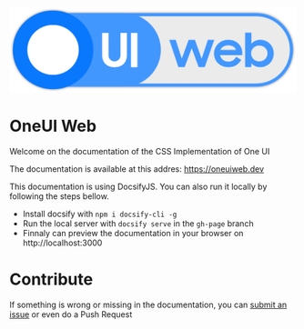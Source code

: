 ![One UI Web](_media/logo.png "One UI Web")

# OneUI Web
Welcome on the documentation of the CSS Implementation of One UI 

The documentation is available at this addres: https://oneuiweb.dev

This documentation is using DocsifyJS. You can also run it locally by following the steps bellow.

- Install docsify with `npm i docsify-cli -g`
- Run the local server with `docsify serve` in the `gh-page` branch
- Finnaly can preview the documentation in your browser on http://localhost:3000


# Contribute

If something is wrong or missing in the documentation, you can [submit an issue](https://github.com/SamsungInternet/OneUI-Web/issues) or even do a Push Request
